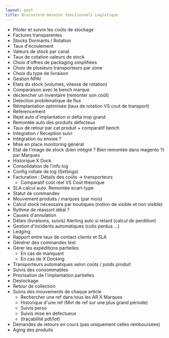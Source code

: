 ```yaml
---
layout: post
title: Brainstorm besoins fonctionnels Logistique
---
```


* Piloter et suivre les coûts de stockage
* Factures transparentes
* Stocks Dormants / Rotation
* Taux d'écoulement
* Valeurs de stock par canal
* Taux de cotation valeurs de stock
* Choix d'offres de packaging simplifiées
* Choix de plusieurs transporteurs par zone
* Choix du type de livraison
* Gestion NPAI
* Etats du stock (volumes, vitesse de rotation)
* Comparaison avec le bench marque
* déclencher un inventaire (remonter son coût)
* Detection problèmatique de flux
* Réimplantation optimisée (taux de rotation VS cout de transport)
* Referencement
* Rejet auto d'implantation si delta trop grand
* Remontée auto des produits défecteux
* Taux de retour par cat produit + comparatif bench
* Integration / Reception suivi
* Intégration ou envoie ?
* Mise en place monitoring général
* Etat de l'image de stock (bien intégré ? Bien remontée dans magento ?) par Marques
* Historique X Dock
* Consolidation de l'info log
* Config initiale de log (Settings)
* Facturation : Détails des coûts -> transporteurs
    - Comparatif coût réel VS Coût théorique
* SLA calcul auto. Remontée ecart-type
* Statut de commandes
* Mouvement produits / marques (par mois)
* Calcul stock nécessaire par boutiques (notion de visible et non visible)
* Rythme de réassort idéal ?
* Causes d'annulation
* Délais (livraisons, suivis) Alerting auto si retard (calcul de perdition)
* Gestion d'incidents automatiques (colis perdus ...)
* Ledging
* Rapport entre taux de contact clients et SLA
* Générer des commandes test
* Gérer les expéditions partielles
    - En cas de manquant
    - En cas de X Docking
* Transporteurs automatiques selon coûts / poids produit
* Suivis des consommables
* Priorisation de l'implantation partielles
* Destockage
* Retour de collection
* Suivis des mouvements de chaque article
    - Rechercher une ref dans tous les AR X Marques
    - Historique d'une ref (Mvt de ref sur une plus grand période)
    - Suivis perso
    - Suivis mise en defectueux
    - (traçabilité pdt/lot)
* Demandes de retours en cours (pas uniquement celles remboursées)
* Aging des produits 
